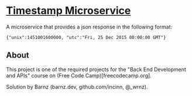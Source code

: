 
# [Timestamp Microservice](https://www.freecodecamp.org/learn/apis-and-microservices/apis-and-microservices-projects/timestamp-microservice)
A microservice that provides a json response in the following format:

```
{"unix":1451001600000, "utc":"Fri, 25 Dec 2015 00:00:00 GMT"}
```

## About
This project is one of the required projects for the "Back End Development and APIs" course on (Free Code Camp)[freecodecamp.org].

Solution by Barnz (barnz.dev, github.com/incinn, @_wrnz).
